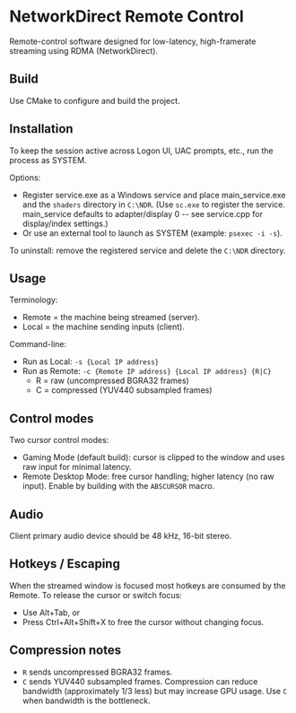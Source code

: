 # NetworkDirect Remote Control

Remote-control software designed for low-latency, high-framerate streaming using RDMA (NetworkDirect).

## Build
Use CMake to configure and build the project.

## Installation
To keep the session active across Logon UI, UAC prompts, etc., run the process as SYSTEM.

Options:
- Register service.exe as a Windows service and place main_service.exe and the `shaders` directory in `C:\NDR`. (Use `sc.exe` to register the service. main_service defaults to adapter/display 0 -- see service.cpp for display/index settings.)
- Or use an external tool to launch as SYSTEM (example: `psexec -i -s`).

To uninstall: remove the registered service and delete the `C:\NDR` directory.

## Usage
Terminology:
- Remote = the machine being streamed (server).
- Local = the machine sending inputs (client).

Command-line:
- Run as Local: `-s {Local IP address}`
- Run as Remote: `-c {Remote IP address} {Local IP address} {R|C}`  
  - R = raw (uncompressed BGRA32 frames)  
  - C = compressed (YUV440 subsampled frames)

## Control modes
Two cursor control modes:

- Gaming Mode (default build): cursor is clipped to the window and uses raw input for minimal latency.
- Remote Desktop Mode: free cursor handling; higher latency (no raw input). Enable by building with the `ABSCURSOR` macro.

## Audio
Client primary audio device should be 48 kHz, 16-bit stereo.

## Hotkeys / Escaping
When the streamed window is focused most hotkeys are consumed by the Remote. To release the cursor or switch focus:
- Use Alt+Tab, or
- Press Ctrl+Alt+Shift+X to free the cursor without changing focus.

## Compression notes
- `R` sends uncompressed BGRA32 frames.
- `C` sends YUV440 subsampled frames. Compression can reduce bandwidth (approximately 1/3 less) but may increase GPU usage. Use `C` when bandwidth is the bottleneck.
